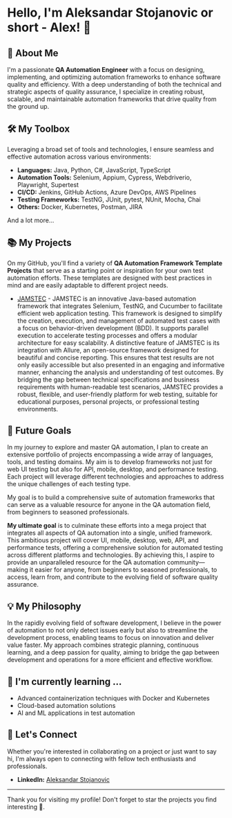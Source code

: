 # Hello, I'm Aleksandar Stojanovic or short - Alex! 👋

## 🚀 About Me

I'm a passionate **QA Automation Engineer** with a focus on designing, implementing, and optimizing automation frameworks to enhance software quality and efficiency. With a deep understanding of both the technical and strategic aspects of quality assurance, I specialize in creating robust, scalable, and maintainable automation frameworks that drive quality from the ground up.

## 🛠️ My Toolbox

Leveraging a broad set of tools and technologies, I ensure seamless and effective automation across various environments:

- **Languages:** Java, Python, C#, JavaScript, TypeScript
- **Automation Tools:** Selenium, Appium, Cypress, Webdriverio, Playwright, Supertest
- **CI/CD:** Jenkins, GitHub Actions, Azure DevOps, AWS Pipelines
- **Testing Frameworks:** TestNG, JUnit, pytest, NUnit, Mocha, Chai
- **Others:** Docker, Kubernetes, Postman, JIRA

And a lot more...

## 📚 My Projects

On my GitHub, you'll find a variety of **QA Automation Framework Template Projects** that serve as a starting point or inspiration for your own test automation efforts. These templates are designed with best practices in mind and are easily adaptable to different project needs.

- [JAMSTEC](https://github.com/automatewithalex/automatewithalex/JAMSTEC) - JAMSTEC is an innovative Java-based automation framework that integrates Selenium, TestNG, and Cucumber to facilitate efficient web application testing. This framework is designed to simplify the creation, execution, and management of automated test cases with a focus on behavior-driven development (BDD). It supports parallel execution to accelerate testing processes and offers a modular architecture for easy scalability. A distinctive feature of JAMSTEC is its integration with Allure, an open-source framework designed for beautiful and concise reporting. This ensures that test results are not only easily accessible but also presented in an engaging and informative manner, enhancing the analysis and understanding of test outcomes. By bridging the gap between technical specifications and business requirements with human-readable test scenarios, JAMSTEC provides a robust, flexible, and user-friendly platform for web testing, suitable for educational purposes, personal projects, or professional testing environments.

## 🌟 Future Goals

In my journey to explore and master QA automation, I plan to create an extensive portfolio of projects encompassing a wide array of languages, tools, and testing domains. My aim is to develop frameworks not just for web UI testing but also for API, mobile, desktop, and performance testing. Each project will leverage different technologies and approaches to address the unique challenges of each testing type. 

My goal is to build a comprehensive suite of automation frameworks that can serve as a valuable resource for anyone in the QA automation field, from beginners to seasoned professionals.

**My ultimate goal** is to culminate these efforts into a mega project that integrates all aspects of QA automation into a single, unified framework. This ambitious project will cover UI, mobile, desktop, web, API, and performance tests, offering a comprehensive solution for automated testing across different platforms and technologies. By achieving this, I aspire to provide an unparalleled resource for the QA automation community—making it easier for anyone, from beginners to seasoned professionals, to access, learn from, and contribute to the evolving field of software quality assurance.

## 💡 My Philosophy

In the rapidly evolving field of software development, I believe in the power of automation to not only detect issues early but also to streamline the development process, enabling teams to focus on innovation and deliver value faster. My approach combines strategic planning, continuous learning, and a deep passion for quality, aiming to bridge the gap between development and operations for a more efficient and effective workflow.

## 🌱 I'm currently learning ...

- Advanced containerization techniques with Docker and Kubernetes
- Cloud-based automation solutions
- AI and ML applications in test automation

## 🤝 Let's Connect

Whether you're interested in collaborating on a project or just want to say hi, I'm always open to connecting with fellow tech enthusiasts and professionals.

- **LinkedIn:** [Aleksandar Stojanovic](https://www.linkedin.com/in/senior-qa-automation-engineer/)

---

Thank you for visiting my profile! Don't forget to star the projects you find interesting 🌟.
